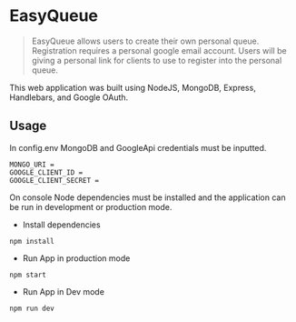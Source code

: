 # EasyQueue
>EasyQueue allows users to create their own personal queue. Registration requires a personal google email account. Users will be giving a personal link for clients to use to register into the personal queue.

This web application was built using NodeJS, MongoDB, Express, Handlebars, and Google OAuth.

## Usage

In config.env MongoDB and GoogleApi credentials must be inputted.
```
MONGO_URI = 
GOOGLE_CLIENT_ID = 
GOOGLE_CLIENT_SECRET = 
```

On console Node dependencies must be installed and the application can be run in development or production mode.
- Install dependencies
```
npm install
```
- Run App in production mode
```
npm start
```
- Run App in Dev mode
```
npm run dev
```
